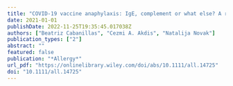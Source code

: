 ```yaml
---
title: "COVID-19 vaccine anaphylaxis: IgE, complement or what else? A reply to: “COVID-19 vaccine anaphylaxis: PEG or not?”"
date: 2021-01-01
publishDate: 2022-11-25T19:35:45.017038Z
authors: ["Beatriz Cabanillas", "Cezmi A. Akdis", "Natalija Novak"]
publication_types: ["2"]
abstract: ""
featured: false
publication: "*Allergy*"
url_pdf: "https://onlinelibrary.wiley.com/doi/abs/10.1111/all.14725"
doi: "10.1111/all.14725"
---
```


